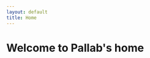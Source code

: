 ```yaml
---
layout: default
title: Home
---
```


<style>
  .footer {
    display: none;
  }
</style>

# Welcome to Pallab's home
